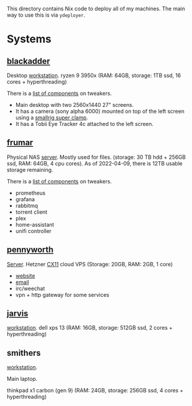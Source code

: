 This directory contains Nix code to deploy all of my machines. The main way to use this is via `ydeployer`.

Systems
=======

[blackadder](https://en.wikipedia.org/wiki/Edmund_Blackadder#Edmund_Blackadder_Esq._(Regency_Britain))
--------

Desktop [workstation](./roles/workstation.nix).
ryzen 9 3950x (RAM: 64GB, storage: 1TB ssd, 16 cores + hyperthreading)

There is a [list of components](https://tweakers.net/gallery/468325/inventaris/?inv_id=2583112) on tweakers.


- Main desktop with two 2560x1440 27" screens.
- It has a camera (sony alpha 6000) mounted on top of the left screen using a [smallrig super clamp](https://www.amazon.nl/-/en/gp/product/B08B63WXWN/).
- It has a Tobii Eye Tracker 4c attached to the left screen.


[frumar](https://en.wikipedia.org/wiki/Frumar)
--------

Physical NAS [server](./roles/homeserver.nix). Mostly used for files. (storage: 30 TB hdd + 256GB ssd, RAM: 64GB, 4 cpu cores). As of 2022-04-09, there is 12TB usable storage remaining.

There is a [list of components](https://tweakers.net/gallery/468325/inventaris/?inv_id=459811) on tweakers.

- prometheus
- grafana
- rabbitmq
- torrent client
- plex
- home-assistant
- unifi controller

[pennyworth](https://en.wikipedia.org/wiki/Alfred_Pennyworth)
----------

[Server](./roles/server.nix).
Hetzner [CX11](https://www.hetzner.com/cloud) cloud VPS (Storage: 20GB, RAM: 2GB, 1 core)

- [website](./services/website.nix)
- [email](./services/mail.nix)
- irc/weechat
- vpn + http gateway for some services


[jarvis](https://en.wikipedia.org/wiki/Edwin_Jarvis)
--------

[workstation](./roles/workstation.nix).
dell xps 13 (RAM: 16GB, storage: 512GB ssd, 2 cores + hyperthreading)

smithers
--------
[workstation](./roles/workstation.nix).

Main laptop.

thinkpad x1 carbon (gen 9) (RAM: 24GB, storage: 256GB ssd, 4 cores + hyperthreading)


